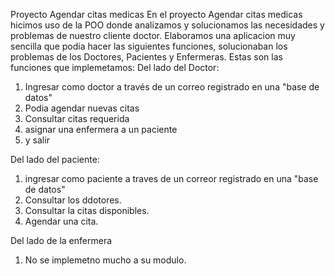 Proyecto Agendar citas medicas
En el proyecto Agendar citas medicas hicimos uso de la POO donde analizamos y solucionamos las necesidades y problemas de nuestro cliente doctor. 
Elaboramos una aplicacion muy sencilla que podia hacer las siguientes funciones, solucionaban los problemas de los Doctores, Pacientes y Enfermeras. 
Estas son las funciones que implemetamos: Del lado del Doctor:

1. Ingresar como doctor a través de un correo registrado en una "base de datos"
2. Podia agendar nuevas citas
3. Consultar citas requerida
4. asignar una enfermera a un paciente
0. y salir

Del lado del paciente:

1. ingresar como paciente a traves de un correor registrado en una "base de datos"
2. Consultar los ddotores.
3. Consultar la citas disponibles.
4. Agendar una cita.


Del lado de la enfermera
1. No se implemetno mucho a su modulo.
